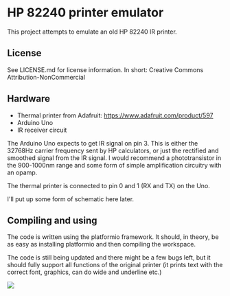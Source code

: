 # HP 82240 printer emulator

This project attempts to emulate an old HP 82240 IR printer.

## License

See LICENSE.md for license information. In short: Creative Commons Attribution-NonCommercial

## Hardware

* Thermal printer from Adafruit: https://www.adafruit.com/product/597
* Arduino Uno
* IR receiver circuit

The Arduino Uno expects to get IR signal on pin 3. This is either the 32768Hz carrier frequency sent by HP calculators, or just the rectified and smoothed signal from the IR signal. I would recommend a phototransistor in the 900-1000nm range and some form of simple amplification circuitry with an opamp.

The thermal printer is connected to pin 0 and 1 (RX and TX) on the Uno.

I'll put up some form of schematic here later.

## Compiling and using

The code is written using the platformio framework. It should, in theory, be as easy as installing platformio and then compiling the workspace.

The code is still being updated and there might be a few bugs left, but it should fully support all functions of the original printer (it prints text with the correct font, graphics, can do wide and underline etc.)

![](https://i.imgur.com/UuuNfDg.jpg)